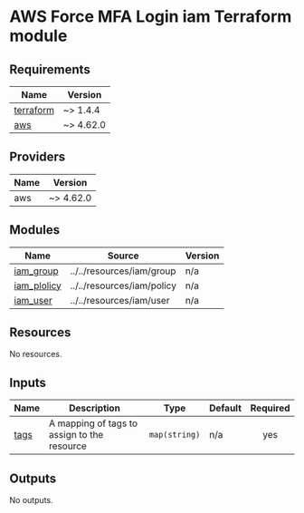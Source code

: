 # AWS Force MFA Login iam Terraform module

## Requirements

| Name                                                                     | Version   |
| ------------------------------------------------------------------------ | --------- |
| <a name="requirement_terraform"></a> [terraform](#requirement_terraform) | ~> 1.4.4  |
| <a name="requirement_aws"></a> [aws](#requirement_aws)                   | ~> 4.62.0 |

## Providers

| Name | Version   |
| ---- | --------- |
| aws  | ~> 4.62.0 |

## Modules

| Name                                                                 | Source                     | Version |
| -------------------------------------------------------------------- | -------------------------- | ------- |
| <a name="module_iam_group"></a> [iam_group](#module_iam_group)       | ../../resources/iam/group  | n/a     |
| <a name="module_iam_plolicy"></a> [iam_plolicy](#module_iam_plolicy) | ../../resources/iam/policy | n/a     |
| <a name="module_iam_user"></a> [iam_user](#module_iam_user)          | ../../resources/iam/user   | n/a     |

## Resources

No resources.

## Inputs

| Name                                          | Description                                 | Type          | Default | Required |
| --------------------------------------------- | ------------------------------------------- | ------------- | ------- | :------: |
| <a name="input_tags"></a> [tags](#input_tags) | A mapping of tags to assign to the resource | `map(string)` | n/a     |   yes    |

## Outputs

No outputs.
